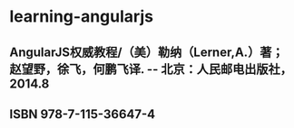 # learning-angularjs

## AngularJS权威教程/（美）勒纳（Lerner,A.）著；赵望野，徐飞，何鹏飞译. -- 北京：人民邮电出版社，2014.8
## ISBN 978-7-115-36647-4


